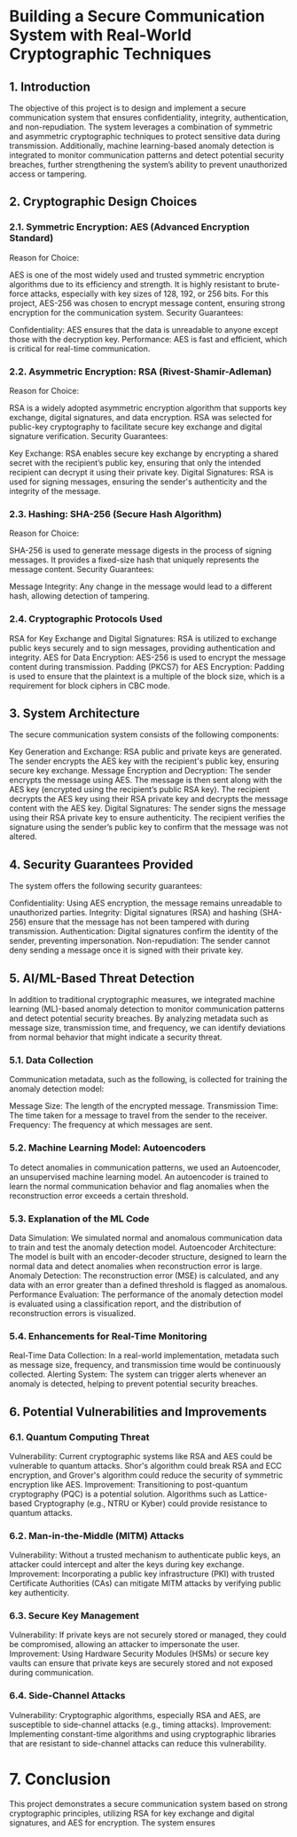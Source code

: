 # Building a Secure Communication System with Real-World Cryptographic Techniques
## 1. Introduction
The objective of this project is to design and implement a secure communication system that ensures confidentiality, integrity, authentication, and non-repudiation. The system leverages a combination of symmetric and asymmetric cryptographic techniques to protect sensitive data during transmission. Additionally, machine learning-based anomaly detection is integrated to monitor communication patterns and detect potential security breaches, further strengthening the system’s ability to prevent unauthorized access or tampering.

## 2. Cryptographic Design Choices
### 2.1. Symmetric Encryption: AES (Advanced Encryption Standard)
Reason for Choice:

AES is one of the most widely used and trusted symmetric encryption algorithms due to its efficiency and strength. It is highly resistant to brute-force attacks, especially with key sizes of 128, 192, or 256 bits.
For this project, AES-256 was chosen to encrypt message content, ensuring strong encryption for the communication system.
Security Guarantees:

Confidentiality: AES ensures that the data is unreadable to anyone except those with the decryption key.
Performance: AES is fast and efficient, which is critical for real-time communication.
### 2.2. Asymmetric Encryption: RSA (Rivest-Shamir-Adleman)
Reason for Choice:

RSA is a widely adopted asymmetric encryption algorithm that supports key exchange, digital signatures, and data encryption.
RSA was selected for public-key cryptography to facilitate secure key exchange and digital signature verification.
Security Guarantees:

Key Exchange: RSA enables secure key exchange by encrypting a shared secret with the recipient’s public key, ensuring that only the intended recipient can decrypt it using their private key.
Digital Signatures: RSA is used for signing messages, ensuring the sender's authenticity and the integrity of the message.
### 2.3. Hashing: SHA-256 (Secure Hash Algorithm)
Reason for Choice:

SHA-256 is used to generate message digests in the process of signing messages. It provides a fixed-size hash that uniquely represents the message content.
Security Guarantees:

Message Integrity: Any change in the message would lead to a different hash, allowing detection of tampering.
### 2.4. Cryptographic Protocols Used
RSA for Key Exchange and Digital Signatures: RSA is utilized to exchange public keys securely and to sign messages, providing authentication and integrity.
AES for Data Encryption: AES-256 is used to encrypt the message content during transmission.
Padding (PKCS7) for AES Encryption: Padding is used to ensure that the plaintext is a multiple of the block size, which is a requirement for block ciphers in CBC mode.
## 3. System Architecture
The secure communication system consists of the following components:

Key Generation and Exchange: RSA public and private keys are generated. The sender encrypts the AES key with the recipient's public key, ensuring secure key exchange.
Message Encryption and Decryption:
The sender encrypts the message using AES.
The message is then sent along with the AES key (encrypted using the recipient’s public RSA key).
The recipient decrypts the AES key using their RSA private key and decrypts the message content with the AES key.
Digital Signatures:
The sender signs the message using their RSA private key to ensure authenticity.
The recipient verifies the signature using the sender’s public key to confirm that the message was not altered.
## 4. Security Guarantees Provided
The system offers the following security guarantees:

Confidentiality: Using AES encryption, the message remains unreadable to unauthorized parties.
Integrity: Digital signatures (RSA) and hashing (SHA-256) ensure that the message has not been tampered with during transmission.
Authentication: Digital signatures confirm the identity of the sender, preventing impersonation.
Non-repudiation: The sender cannot deny sending a message once it is signed with their private key.
## 5. AI/ML-Based Threat Detection
In addition to traditional cryptographic measures, we integrated machine learning (ML)-based anomaly detection to monitor communication patterns and detect potential security breaches. By analyzing metadata such as message size, transmission time, and frequency, we can identify deviations from normal behavior that might indicate a security threat.

### 5.1. Data Collection
Communication metadata, such as the following, is collected for training the anomaly detection model:

Message Size: The length of the encrypted message.
Transmission Time: The time taken for a message to travel from the sender to the receiver.
Frequency: The frequency at which messages are sent.
### 5.2. Machine Learning Model: Autoencoders
To detect anomalies in communication patterns, we used an Autoencoder, an unsupervised machine learning model. An autoencoder is trained to learn the normal communication behavior and flag anomalies when the reconstruction error exceeds a certain threshold.
### 5.3. Explanation of the ML Code
Data Simulation: We simulated normal and anomalous communication data to train and test the anomaly detection model.
Autoencoder Architecture: The model is built with an encoder-decoder structure, designed to learn the normal data and detect anomalies when reconstruction error is large.
Anomaly Detection: The reconstruction error (MSE) is calculated, and any data with an error greater than a defined threshold is flagged as anomalous.
Performance Evaluation: The performance of the anomaly detection model is evaluated using a classification report, and the distribution of reconstruction errors is visualized.
### 5.4. Enhancements for Real-Time Monitoring
Real-Time Data Collection: In a real-world implementation, metadata such as message size, frequency, and transmission time would be continuously collected.
Alerting System: The system can trigger alerts whenever an anomaly is detected, helping to prevent potential security breaches.
## 6. Potential Vulnerabilities and Improvements
### 6.1. Quantum Computing Threat
Vulnerability: Current cryptographic systems like RSA and AES could be vulnerable to quantum attacks. Shor's algorithm could break RSA and ECC encryption, and Grover's algorithm could reduce the security of symmetric encryption like AES.
Improvement: Transitioning to post-quantum cryptography (PQC) is a potential solution. Algorithms such as Lattice-based Cryptography (e.g., NTRU or Kyber) could provide resistance to quantum attacks.
### 6.2. Man-in-the-Middle (MITM) Attacks
Vulnerability: Without a trusted mechanism to authenticate public keys, an attacker could intercept and alter the keys during key exchange.
Improvement: Incorporating a public key infrastructure (PKI) with trusted Certificate Authorities (CAs) can mitigate MITM attacks by verifying public key authenticity.
### 6.3. Secure Key Management
Vulnerability: If private keys are not securely stored or managed, they could be compromised, allowing an attacker to impersonate the user.
Improvement: Using Hardware Security Modules (HSMs) or secure key vaults can ensure that private keys are securely stored and not exposed during communication.
### 6.4. Side-Channel Attacks
Vulnerability: Cryptographic algorithms, especially RSA and AES, are susceptible to side-channel attacks (e.g., timing attacks).
Improvement: Implementing constant-time algorithms and using cryptographic libraries that are resistant to side-channel attacks can reduce this vulnerability.
# 7. Conclusion
This project demonstrates a secure communication system based on strong cryptographic principles, utilizing RSA for key exchange and digital signatures, and AES for encryption. The system ensures








